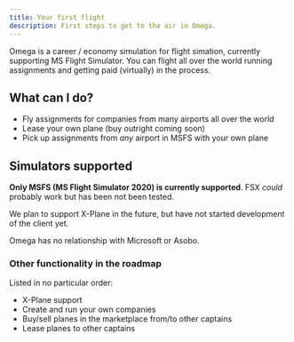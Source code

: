 ```yaml
---
title: Your first flight
description: First steps to get to the air in Omega.
---
```


Omega is a career / economy simulation for flight simation, currently supporting MS Flight Simulator. You can flight all over the world running assignments and getting paid (virtually) in the process.

## What can I do?

- Fly assignments for companies from many airports all over the world
- Lease your own plane (buy outright coming soon)
- Pick up assignments from _any_ airport in MSFS with your own plane

## Simulators supported

**Only MSFS (MS Flight Simulator 2020) is currently supported**. FSX _could_ probably work but has been not been tested.

We plan to support X-Plane in the future, but have not started development of the client yet.

Omega has no relationship with Microsoft or Asobo.

### Other functionality in the roadmap

Listed in no particular order:

- X-Plane support
- Create and run your own companies
- Buy/sell planes in the marketplace from/to other captains
- Lease planes to other captains
